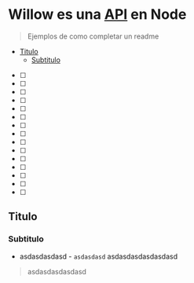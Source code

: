 # Willow es una [API](https://github.com/JoanGuerreiroMurta/willow/tree/develop) en Node 

> Ejemplos de como completar un readme
- [Titulo](#titulo)
  - [Subtitulo](#subtitulo)

- [ ]
- [ ]
- [ ]
- [ ]
- [ ]
- [ ]
- [ ]
- [ ]
- [ ]
- [ ]
- [ ]
- [ ]
- [ ]
- [ ]
- [ ]

## Titulo
### Subtitulo
* asdasdasdasd - `asdasdasd`
asdasdasdasdasdasd
> asdasdasdasdasd
